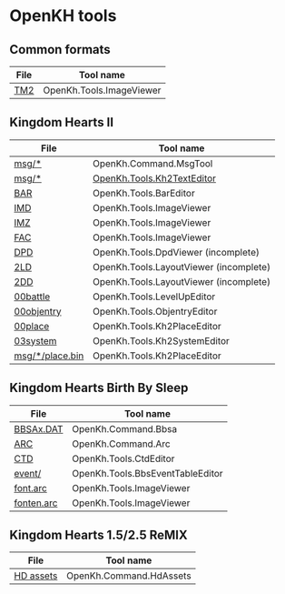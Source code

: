 # OpenKH tools

## Common formats

| File | Tool name
|------|-----------
|[TM2](../common/tm2) | OpenKh.Tools.ImageViewer

## Kingdom Hearts II

| File | Tool name
|------|-----------
|[msg/*](../kh2/file/type/msg) | OpenKh.Command.MsgTool
|[msg/*](../kh2/file/type/msg) | [OpenKh.Tools.Kh2TextEditor](./Kh2TextEditor/index)
|[BAR](../kh2/file/type/bar) | OpenKh.Tools.BarEditor
|[IMD](../kh2/file/type/image#imgd) | OpenKh.Tools.ImageViewer
|[IMZ](../kh2/file/type/image#imgz) | OpenKh.Tools.ImageViewer
|[FAC](../kh2/file/type/image#fac) | OpenKh.Tools.ImageViewer
|[DPD](../kh2/file/type/dpd) | OpenKh.Tools.DpdViewer (incomplete)
|[2LD](../kh2/file/type/2ld) | OpenKh.Tools.LayoutViewer (incomplete)
|[2DD](../kh2/file/type/2ld) | OpenKh.Tools.LayoutViewer (incomplete)
|[00battle](../kh2/file/type/00battle) | OpenKh.Tools.LevelUpEditor
|[00objentry](../kh2/file/type/00objentry) | OpenKh.Tools.ObjentryEditor
|[00place](../kh2/file/type/place) | OpenKh.Tools.Kh2PlaceEditor
|[03system](../kh2/file/type/03system) | OpenKh.Tools.Kh2SystemEditor
|[msg/*/place.bin](../kh2/file/type/place) | OpenKh.Tools.Kh2PlaceEditor

## Kingdom Hearts Birth By Sleep

| File | Tool name
|------|-----------
|[BBSAx.DAT](../bbs/bbsa)| OpenKh.Command.Bbsa
|[ARC](../bbs/arc) | OpenKh.Command.Arc
|[CTD](../bbs/ctd) | OpenKh.Tools.CtdEditor
|[event/](../bbs/events) | OpenKh.Tools.BbsEventTableEditor
|[font.arc](../bbs/events) | OpenKh.Tools.ImageViewer
|[fonten.arc](../bbs/events) | OpenKh.Tools.ImageViewer

## Kingdom Hearts 1.5/2.5 ReMIX

| File | Tool name
|------|-----------
|[HD assets](../common/hdassets)| OpenKh.Command.HdAssets
